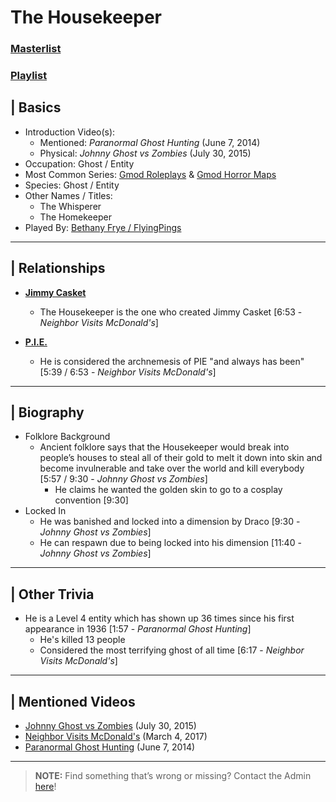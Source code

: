 # The Housekeeper
### [Masterlist]()
### [Playlist](https://www.youtube.com/playlist?list=PLwljWXtmIKiTMpb0jS7Vb9roBEx7d8_SE)

## | Basics
- Introduction Video(s):
  - Mentioned: *Paranormal Ghost Hunting* \(June 7, 2014)
  - Physical: *Johnny Ghost vs Zombies* \(July 30, 2015)
- Occupation: Ghost / Entity
- Most Common Series: [Gmod Roleplays](6.Series/Gmod/Roleplays.md) & [Gmod Horror Maps](6.Series/Gmod/Horror_Maps.md)
- Species: Ghost / Entity
- Other Names / Titles:
  - The Whisperer
  - The Homekeeper
- Played By: [Bethany Frye / FlyingPings](3.Siblings/3.3.Bethany-Frye-FlyingPings.md)

----

## | Relationships
- [**Jimmy Casket**](5.Characters/Jimmy_Casket.md)
  - The Housekeeper is the one who created Jimmy Casket \[6:53 - *Neighbor Visits McDonald's*]

- [**P.I.E.**](4.World/PIE_Team.md)
  - He is considered the archnemesis of PIE "and always has been" \[5:39 / 6:53 - *Neighbor Visits McDonald's*]

----

## | Biography
- Folklore Background
  - Ancient folklore says that the Housekeeper would break into people’s houses to steal all of their gold to melt it down into skin and become invulnerable and take over the world and kill everybody \[5:57 / 9:30 - *Johnny Ghost vs Zombies*]
    - He claims he wanted the golden skin to go to a cosplay convention \[9:30]
- Locked In
  - He was banished and locked into a dimension by Draco \[9:30 - *Johnny Ghost vs Zombies*]
  - He can respawn due to being locked into his dimension \[11:40 - *Johnny Ghost vs Zombies*]

----

## | Other Trivia
- He is a Level 4 entity which has shown up 36 times since his first appearance in 1936 \[1:57 - *Paranormal Ghost Hunting*]
  - He's killed 13 people
  - Considered the most terrifying ghost of all time \[6:17 - *Neighbor Visits McDonald's*]

----

## | Mentioned Videos
- [Johnny Ghost vs Zombies](https://youtu.be/ZZi4QOcKkno) \(July 30, 2015)
- [Neighbor Visits McDonald's](https://youtu.be/hviiaU4UmZA) \(March 4, 2017)
- [Paranormal Ghost Hunting](https://youtu.be/VEq4ggHacoU) \(June 7, 2014)

----

> **NOTE:** Find something that’s wrong or missing? Contact the Admin [here](../chapter_2.md)!
